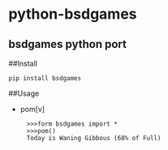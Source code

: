 # python-bsdgames
bsdgames python port
------------------------------
##Install
```
pip install bsdgames
```
##Usage
- pom[v] 
```
     >>>form bsdgames import *
     >>>pom()
     Today is Waning Gibbous (68% of Full)
```
